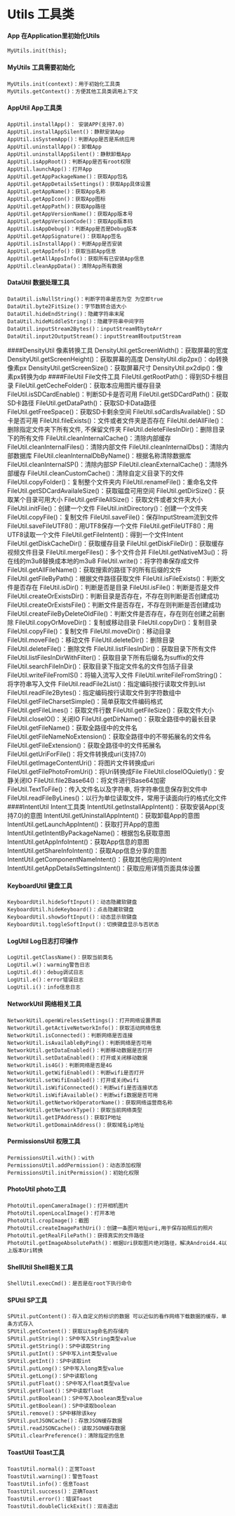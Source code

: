 # Utils 工具类
#### App 在Application里初始化Utils
    MyUtils.init(this);
#### MyUtils 工具需要初始化
    MyUtils.init(context)：用于初始化工具类
    MyUtils.getContext()：方便其他工具类调用上下文

#### AppUtil App工具类
    AppUtil.installApp()： 安装APP(支持7.0)
	AppUtil.installAppSilent()：静默安装App
	AppUtil.isSystemApp()：判断App是否是系统应用
	AppUtil.uninstallApp()：卸载App
	AppUtil.uninstallAppSilent()：静默卸载App
	AppUtil.isAppRoot()：判断App是否有root权限
	AppUtil.launchApp()：打开App
	AppUtil.getAppPackageName()：获取App包名
	AppUtil.getAppDetailsSettings()：获取App具体设置
	AppUtil.getAppName()：获取App名称
	AppUtil.getAppIcon()：获取App图标
	AppUtil.getAppPath()：获取App路径
	AppUtil.getAppVersionName()：获取App版本号
    AppUtil.getAppVersionCode()：获取App版本码
	AppUtil.isAppDebug()：判断App是否是Debug版本
	AppUtil.getAppSignature()：获取App签名
	AppUtil.isInstallApp()：判断App是否安装
	AppUtil.getAppInfo()：获取当前App信息
	AppUtil.getAllAppsInfo()：获取所有已安装App信息
	AppUtil.cleanAppData()：清除App所有数据
#### DataUtil 数据处理工具
	DataUtil.isNullString()：判断字符串是否为空 为空即true
    DataUtil.byte2FitSize()：字节数转合适大小
    DataUtil.hideEndString()：隐藏字符串末尾
    DataUtil.hideMiddleString()：隐藏字符串中间字符
    DataUtil.inputStream2Bytes()：inputStream转byteArr
    DataUtil.input2OutputStream()：inputStream转outputStream
####DensityUtil 像素转换工具
	DensityUtil.getScreenWidth()：获取屏幕的宽度
	DensityUtil.getScreenHeight()：获取屏幕的高度
	DensityUtil.dip2px()：dp转换像素px
	DensityUtil.getScreenSize()：获取屏幕尺寸
	DensityUtil.px2dip()：像素px转换为dp
####FileUtil File文件工具
	FileUtil.getRootPath()：得到SD卡根目录
	FileUtil.getCecheFolder()：获取本应用图片缓存目录
	FileUtil.isSDCardEnable()：判断SD卡是否可用
	FileUtil.getSDCardPath()：获取SD卡路径
	FileUtil.getDataPath()：获取SD卡Data路径
	FileUtil.getFreeSpace()：获取SD卡剩余空间
	FileUtil.sdCardIsAvailable()：SD卡是否可用
	FileUtil.fileExists()：文件或者文件夹是否存在
	FileUtil.delAllFile()：删除指定文件夹下所有文件, 不保留文件夹
	FileUtil.deleteFilesInDir()：删除目录下的所有文件
	FileUtil.cleanInternalCache()：清除内部缓存
	FileUtil.cleanInternalFiles()：清除内部文件
	FileUtil.cleanInternalDbs()：清除内部数据库
	FileUtil.cleanInternalDbByName()：根据名称清除数据库
	FileUtil.cleanInternalSP()：清除内部SP
	FileUtil.cleanExternalCache()：清除外部缓存
	FileUtil.cleanCustomCache()：清除自定义目录下的文件
	FileUtil.copyFolder()：复制整个文件夹内
	FileUtil.renameFile()：重命名文件
	FileUtil.getSDCardAvailaleSize()：获取磁盘可用空间
	FileUtil.getDirSize()：获取某个目录可用大小
	FileUtil.getFileAllSize()：获取文件或者文件夹大小
	FileUtil.initFile()：创建一个文件
	FileUtil.initDirectory()：创建一个文件夹
	FileUtil.copyFile()：复制文件
	FileUtil.saveFile()：保存InputStream流到文件
	FileUtil.saveFileUTF8()：用UTF8保存一个文件
	FileUtil.getFileUTF8()：用UTF8读取一个文件
	FileUtil.getFileIntent()：得到一个文件Intent
	FileUtil.getDiskCacheDir()：获取缓存目录
	FileUtil.getDiskFileDir()：获取缓存视频文件目录
	FileUtil.mergeFiles()：多个文件合并
	FileUtil.getNativeM3u()：将在线的m3u8替换成本地的m3u8
	FileUtil.write()：将字符串保存成文件
	FileUtil.getAllFileName()：获取搜索的路径下的所有后缀的文件
	FileUtil.getFileByPath()：根据文件路径获取文件
	FileUtil.isFileExists()：判断文件是否存在
	FileUtil.isDir()：判断是否是目录
	FileUtil.isFile()：判断是否是文件
	FileUtil.createOrExistsDir()：判断目录是否存在，不存在则判断是否创建成功
	FileUtil.createOrExistsFile()：判断文件是否存在，不存在则判断是否创建成功
	FileUtil.createFileByDeleteOldFile()：判断文件是否存在，存在则在创建之前删除
	FileUtil.copyOrMoveDir()：复制或移动目录
	FileUtil.copyDir()：复制目录
	FileUtil.copyFile()：复制文件
	FileUtil.moveDir()：移动目录
	FileUtil.moveFile()：移动文件
	FileUtil.deleteDir()：删除目录
	FileUtil.deleteFile()：删除文件
	FileUtil.listFilesInDir()：获取目录下所有文件
	FileUtil.listFilesInDirWithFilter()：获取目录下所有后缀名为suffix的文件
	FileUtil.searchFileInDir()：获取目录下指定文件名的文件包括子目录
	FileUtil.writeFileFromIS()：将输入流写入文件
	FileUtil.writeFileFromString()：将字符串写入文件
	FileUtil.readFile2List()：指定编码按行读取文件到List
	FileUtil.readFile2Bytes()：指定编码按行读取文件到字符数组中
	FileUtil.getFileCharsetSimple()：简单获取文件编码格式
	FileUtil.getFileLines()：获取文件行数
	FileUtil.getFileSize()：获取文件大小
	FileUtil.closeIO()：关闭IO
	FileUtil.getDirName()：获取全路径中的最长目录
	FileUtil.getFileName()：获取全路径中的文件名
	FileUtil.getFileNameNoExtension()：获取全路径中的不带拓展名的文件名
	FileUtil.getFileExtension()：获取全路径中的文件拓展名
	FileUtil.getUriForFile()：将文件转换成uri(支持7.0)
	FileUtil.getImageContentUri()：将图片文件转换成uri
	FileUtil.getFilePhotoFromUri()：将Uri转换成File
	FileUtil.closeIOQuietly()：安静关闭IO
	FileUtil.file2Base64()：将文件进行Base64加密
	FileUtil.TextToFile()：传入文件名以及字符串, 将字符串信息保存到文件中
	FileUtil.readFileByLines()：以行为单位读取文件，常用于读面向行的格式化文件
####IntentUtil Intent工具类
    IntentUtil.getInstallAppIntent()：获取安装App(支持7.0)的意图
    IntentUtil.getUninstallAppIntent()：获取卸载App的意图
    IntentUtil.getLaunchAppIntent()：获取打开App的意图
    IntentUtil.getIntentByPackageName()：根据包名获取意图
    IntentUtil.getAppInfoIntent()：获取App信息的意图
    IntentUtil.getShareInfoIntent()：获取App信息分享的意图
    IntentUtil.getComponentNameIntent()：获取其他应用的Intent
    IntentUtil.getAppDetailsSettingsIntent()：获取应用详情页面具体设置
#### KeyboardUtil 键盘工具
	KeyboardUtil.hideSoftInput()：动态隐藏软键盘
	KeyboardUtil.hideKeyboard()：点击隐藏软键盘
	KeyboardUtil.showSoftInput()：动态显示软键盘
	KeyboardUtil.toggleSoftInput()：切换键盘显示与否状态
#### LogUtil Log日志打印操作
	LogUtil.getClassName()：获取当前类名
	LogUtil.w()：warming警告日志
	LogUtil.d()：debug调试日志
	LogUtil.e()：error错误日志
	LogUtil.i()：info信息日志
#### NetworkUtil 网络相关工具
    NetworkUtil.openWirelessSettings()：打开网络设置界面
    NetworkUtil.getActiveNetworkInfo()：获取活动网络信息
    NetworkUtil.isConnected()：判断网络是否连接
    NetworkUtil.isAvailableByPing()：判断网络是否可用
    NetworkUtil.getDataEnabled()：判断移动数据是否打开
    NetworkUtil.setDataEnabled()：打开或关闭移动数据
    NetworkUtil.is4G()：判断网络是否是4G
    NetworkUtil.getWifiEnabled()：判断wifi是否打开
    NetworkUtil.setWifiEnabled()：打开或关闭wifi
    NetworkUtil.isWifiConnected()：判断wifi是否连接状态
    NetworkUtil.isWifiAvailable()：判断wifi数据是否可用
    NetworkUtil.getNetworkOperatorName()：获取网络运营商名称
    NetworkUtil.getNetworkType()：获取当前网络类型
    NetworkUtil.getIPAddress()：获取IP地址
    NetworkUtil.getDomainAddress()：获取域名ip地址
#### PermissionsUtil 权限工具
    PermissionsUtil.with()：with
	PermissionsUtil.addPermission()：动态添加权限
	PermissionsUtil.initPermission()：初始化权限
#### PhotoUtil photo工具
	PhotoUtil.openCameraImage()：打开相机图片
	PhotoUtil.openLocalImage()：打开本地
	PhotoUtil.cropImage()：截图
	PhotoUtil.createImagePathUri()：创建一条图片地址uri,用于保存拍照后的照片
	PhotoUtil.getRealFilePath()：获得真实的文件路径
	PhotoUtil.getImageAbsolutePath()：根据Uri获取图片绝对路径，解决Android4.4以上版本Uri转换
#### ShellUtil Shell相关工具
	ShellUtil.execCmd()：是否是在root下执行命令
#### SPUtil SP工具
	SPUtil.putContent()：存入自定义的标识的数据 可以近似的看作网络下载数据的缓存，单条方式存入
	SPUtil.getContent()：获取以tag命名的存储内
	SPUtil.putString()：SP中写入String类型value
	SPUtil.getString()：SP中读取String
	SPUtil.putInt()：SP中写入int类型value
	SPUtil.getInt()：SP中读取int
	SPUtil.putLong()：SP中写入long类型value
	SPUtil.getLong()：SP中读取long
	SPUtil.putFloat()：SP中写入float类型value
	SPUtil.getFloat()：SP中读取float
	SPUtil.putBoolean()：SP中写入boolean类型value
	SPUtil.getBoolean()：SP中读取boolean
	SPUtil.remove()：SP中移除该key
	SPUtil.putJSONCache()：存放JSON缓存数据
	SPUtil.readJSONCache()：读取JSON缓存数据
	SPUtil.clearPreference()：清除指定的信息
#### ToastUtil Toast工具
	ToastUtil.normal()：正常Toast
	ToastUtil.warning()：警告Toast
	ToastUtil.info()：信息Toast
	ToastUtil.success()：正确Toast
	ToastUtil.error()：错误Toast
	ToastUtil.doubleClickExit()：双击退出

